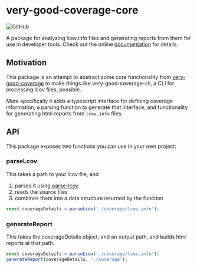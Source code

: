 # very-good-coverage-core

![GitHub](https://img.shields.io/github/license/mtwichel/very-good-coverage-core)

A package for analyzing lcov.info files and generating reports from them for use in developer tools. Check out the online [documentation](https://mtwichel.github.io/very-good-coverage-core/) for details.

## Motivation
This package is an attempt to abstract some core functionality from [very-good-coverage](https://github.com/VeryGoodOpenSource/very_good_coverage) to make things like very-good-coverage-cli, a CLI for processing lcov files, possible.

More specifically it adds a typescript interface for defining coverage information, a parsing function to generate that interface, and functionality for generating html reports from `lcov.info` files.

## API

This package exposes two functions you can use in your own project:

### parseLcov

This takes a path to your lcov file, and

1. parses it using [parse-lcov](https://www.npmjs.com/package/parse-lcov)
2. reads the source files
3. combines them into a data structure returned by the function

```typescript
const coverageDetails = parseLcov('./coverage/lcov.info');
```

### generateReport

This takes the coverageDetails object, and an output path, and builds html reports at that path.

```typescript
const coverageDetails = parseLcov('./coverage/lcov.info');
generateReport(coverageDetails, './coverage');
```
